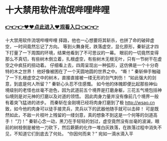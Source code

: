 # 十大禁用软件流氓哔哩哔哩

### <a href="https://github.com/kjuhd/kjhu/issues/1">👉👉👉♥♥点此进入♥观看入口👈👉👉</a>

十大禁用软件流氓哔哩哔哩
 择路，他也一心想要将其斩杀，也拼了命的破碎虚空，一时间竟然忘记了方向。
    等到火舞身死，跌落虚空，显化原形，秦斩这才四下打量了一下周围的环境，结果他看到了不可思议的一幕。
    眼前的一切竟然变得那么不真切，有些树木倒立着，扎根虚空，有些树木无根无叶，只有一节树干在虚空之中疯狂的扭动着。
    仔细看上去，四周呈现出一种弧形，这仿佛是一个十分奇特的木之世界！
    他好像被困在了一个天圆地圆的世界之中。
    “嘶！”
    秦斩伸手触碰了一下扎根虚空之中的树木，直接直接被一缕无形的剑气刺伤！
    “如此强大的剑意，到底是何人所留？”
    秦斩心头忍不住感慨。
    如今他的体魄即便比起那些神仙境级别的老怪也丝毫不逊色，因为武道前五个境界是打磨身躯，三花五气境包括神仙境则是对元神的打磨以及对道的领悟。
    因此肉身力量并没有像前几个境界一般有着突飞猛进的进步。
    而秦斩在金刚境已经将肉身打磨到了极
    http://wsao.cn
    致，如今他的肉身可以徒手接灵兵，灵兵以下的武器他随手就可以击碎！
    可是既然如此，不敌一片枝叶上残留的一缕剑意，真的想象不到这是一个何等的剑道高手！
    “刀！”
    秦斩心念一动，黑刀在手轻轻的划过，虚空竟然没有丝毫的波澜，眼前的树枝倒是被他一刀砍下，然后簌簌的化作一堆白灰跌落，在跌落过程中消失不见，不知道它们到底去了何处。
    “你因何而来？”
    宛如一滴水滴入平
